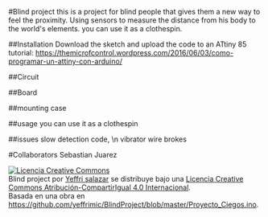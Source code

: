 #Blind project
this is a project for blind people that gives them a new way to feel the proximity. Using sensors to measure the distance from his body to the world's elements. you can use it as a clothespin.

##Installation
Download the sketch and upload the code to an ATtiny 85
tutorial: https://themicrofcontrol.wordpress.com/2016/06/03/como-programar-un-attiny-con-arduino/


##Circuit


##Board


##mounting case

##usage
you can use it as a clothespin 
 
##issues
slow detection code, \n
vibrator wire brokes 


#Collaborators
Sebastian Juarez


<a rel="license" href="http://creativecommons.org/licenses/by-sa/4.0/"><img alt="Licencia Creative Commons" style="border-width:0" src="https://i.creativecommons.org/l/by-sa/4.0/88x31.png" /></a><br /><span xmlns:dct="http://purl.org/dc/terms/" property="dct:title">Blind project</span> por <a xmlns:cc="http://creativecommons.org/ns#" href="https://github.com/yeffrimic/BlindProject" property="cc:attributionName" rel="cc:attributionURL">Yeffri salazar</a> se distribuye bajo una <a rel="license" href="http://creativecommons.org/licenses/by-sa/4.0/">Licencia Creative Commons Atribución-CompartirIgual 4.0 Internacional</a>.<br />Basada en una obra en <a xmlns:dct="http://purl.org/dc/terms/" href="https://github.com/yeffrimic/BlindProject/blob/master/Proyecto_Ciegos.ino" rel="dct:source">https://github.com/yeffrimic/BlindProject/blob/master/Proyecto_Ciegos.ino</a>.
